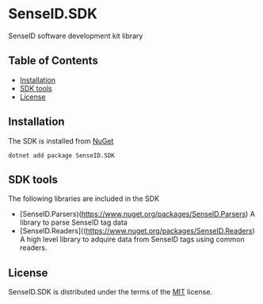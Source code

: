# SenseID.SDK
SenseID software development kit library

## Table of Contents

- [Installation](#installation)
- [SDK tools](#sdk-tools)
- [License](#license)

## Installation

The SDK is installed from [NuGet](https://www.nuget.org/packages/SenseID.SDK)

```
dotnet add package SenseID.SDK
```

## SDK tools

The following libraries are included in the SDK

* [SenseID.Parsers)(https://www.nuget.org/packages/SenseID.Parsers) A library to parse SenseID tag data
* [SenseID.Readers]((https://www.nuget.org/packages/SenseID.Readers) A high level library to adquire data from SenseID tags using common readers.


## License

SenseID.SDK is distributed under the terms of the [MIT](https://spdx.org/licenses/MIT.html) license.
